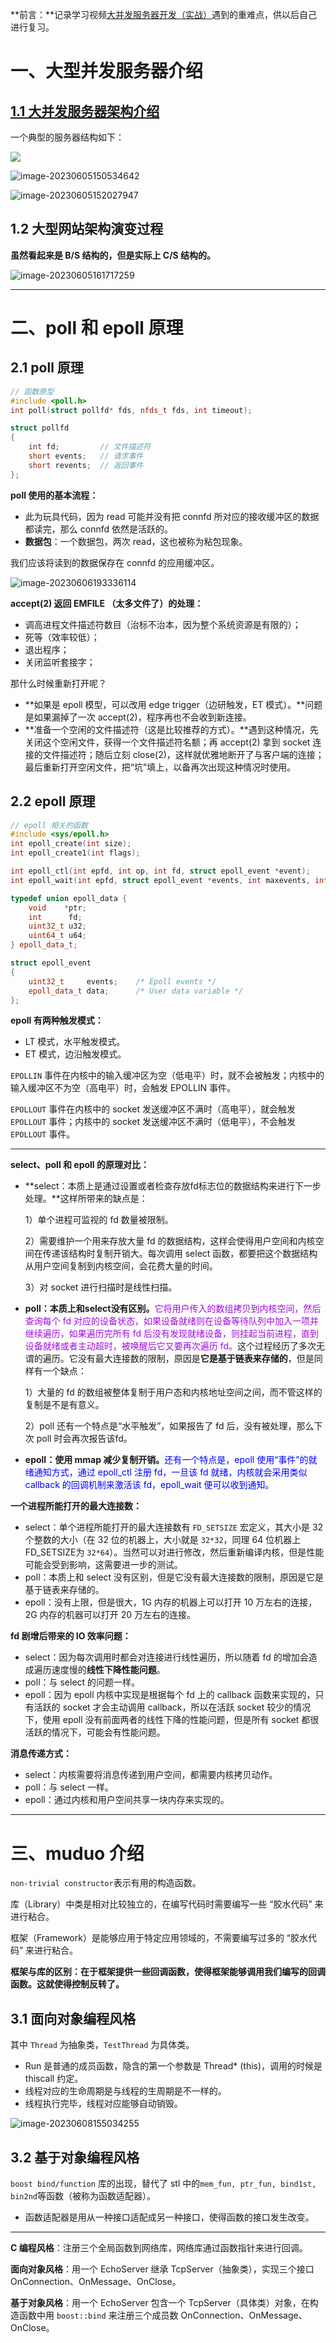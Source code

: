 **前言：**记录学习视频[大并发服务器开发（实战）](https://www.bilibili.com/video/BV11b411q7zr/?spm_id_from=333.999.0.0&vd_source=93d2c7cab25a2966d2b5d0ccf80348c8)遇到的重难点，供以后自己进行复习。



# 一、大型并发服务器介绍

## [1.1 大并发服务器架构介绍](https://www.bilibili.com/video/BV11b411q7zr?p=1&vd_source=93d2c7cab25a2966d2b5d0ccf80348c8)

一个典型的服务器结构如下：

 ![](Image/一个经典的服务器结构.png)

![image-20230605150534642](Image/1.1笔记1.png)

![image-20230605152027947](Image/1.1笔记2.png)



## 1.2 大型网站架构演变过程

**虽然看起来是 B/S 结构的，但是实际上 C/S 结构的。**

![image-20230605161717259](Image/1.2大型网站架构图.png)

****

# 二、poll 和 epoll 原理

## 2.1 poll 原理

```c++
// 函数原型
#include <poll.h>
int poll(struct pollfd* fds, nfds_t fds, int timeout);

struct pollfd
{
  	int fd;			// 文件描述符
    short events;	// 请求事件
    short revents;	// 返回事件
};
```

**poll 使用的基本流程：**

* 此为玩具代码，因为 read 可能并没有把 connfd 所对应的接收缓冲区的数据都读完，那么 connfd 依然是活跃的。
* **数据包**：一个数据包，两次 read，这也被称为粘包现象。

我们应该将读到的数据保存在 connfd 的应用缓冲区。

![image-20230606193336114](Image/2.1poll使用的基本流程.png)

**accept(2) 返回 EMFILE （太多文件了）的处理：**

* 调高进程文件描述符数目（治标不治本，因为整个系统资源是有限的）；
* 死等（效率较低）；
* 退出程序；
* 关闭监听套接字；

那什么时候重新打开呢？

* **如果是 epoll 模型，可以改用 edge trigger（边研触发，ET 模式）。**问题是如果漏掉了一次 accept(2)，程序再也不会收到新连接。
* **准备一个空闲的文件描述符（这是比较推荐的方式）。**遇到这种情况，先关闭这个空闲文件，获得一个文件描述符名额；再 accept(2) 拿到 socket 连接的文件描述符；随后立刻 close(2)，这样就优雅地断开了与客户端的连接；最后重新打开空闲文件，把“坑”填上，以备再次出现这种情况时使用。

## 2.2 epoll 原理

```c++
// epoll 相关的函数
#include <sys/epoll.h>
int epoll_create(int size);
int epoll_create1(int flags);

int epoll_ctl(int epfd, int op, int fd, struct epoll_event *event);
int epoll_wait(int epfd, struct epoll_event *events, int maxevents, int timeout);

typedef union epoll_data {
	void    *ptr;
	int      fd;
	uint32_t u32;
	uint64_t u64;
} epoll_data_t;

struct epoll_event 
{
	uint32_t     events;	/* Epoll events */
	epoll_data_t data;		/* User data variable */
};
```

**epoll 有两种触发模式：**

* LT 模式，水平触发模式。
* ET 模式，边沿触发模式。

`EPOLLIN` 事件在内核中的输入缓冲区为空（低电平）时，就不会被触发；内核中的输入缓冲区不为空（高电平）时，会触发 EPOLLIN 事件。

`EPOLLOUT` 事件在内核中的 socket 发送缓冲区不满时（高电平），就会触发`EPOLLOUT` 事件；内核中的 socket 发送缓冲区不满时（低电平），不会触发`EPOLLOUT` 事件。

****

**select、poll 和 epoll 的原理对比：**

* **select：本质上是通过设置或者检查存放fd标志位的数据结构来进行下一步处理。**这样所带来的缺点是：

  1）单个进程可监视的 fd 数量被限制。

  2）需要维护一个用来存放大量 fd 的数据结构，这样会使得用户空间和内核空间在传递该结构时复制开销大。每次调用 select 函数，都要把这个数据结构从用户空间复制到内核空间，会花费大量的时间。

  3）对 socket 进行扫描时是线性扫描。

* **poll：本质上和select没有区别。**<font color=alice>它将用户传入的数组拷贝到内核空间，然后查询每个 fd 对应的设备状态，如果设备就绪则在设备等待队列中加入一项并继续遍历，如果遍历完所有 fd 后没有发现就绪设备，则挂起当前进程，直到设备就绪或者主动超时，被唤醒后它又要再次遍历 fd。</font>这个过程经历了多次无谓的遍历。它没有最大连接数的限制，原因是**它是基于链表来存储的**，但是同样有一个缺点：

  1）大量的 fd 的数组被整体复制于用户态和内核地址空间之间，而不管这样的复制是不是有意义。

  2）poll 还有一个特点是“水平触发”，如果报告了 fd 后，没有被处理，那么下次 poll 时会再次报告该fd。

* **epoll：使用 mmap 减少复制开销。**<font color=blue>还有一个特点是，epoll 使用“事件”的就绪通知方式，通过 epoll_ctl 注册 fd，一旦该 fd 就绪，内核就会采用类似 callback 的回调机制来激活该 fd，epoll_wait 便可以收到通知。</font>

**一个进程所能打开的最大连接数：**

* select：单个进程所能打开的最大连接数有 `FD_SETSIZE` 宏定义，其大小是 32 个整数的大小（在 32 位的机器上，大小就是 `32*32`，同理 64 位机器上FD_SETSIZE为 `32*64`）。当然可以对进行修改，然后重新编译内核，但是性能可能会受到影响，这需要进一步的测试。
* poll：本质上和 select 没有区别，但是它没有最大连接数的限制，原因是它是基于链表来存储的。
* epoll：没有上限，但是很大，1G 内存的机器上可以打开 10 万左右的连接，2G 内存的机器可以打开 20 万左右的连接。

**fd 剧增后带来的 IO 效率问题：**

* select：因为每次调用时都会对连接进行线性遍历，所以随着 fd 的增加会造成遍历速度慢的**线性下降性能问题**。
* poll：与 select 的问题一样。
* epoll：因为 epoll 内核中实现是根据每个 fd 上的 callback 函数来实现的，只有活跃的 socket 才会主动调用 callback，所以在活跃 socket 较少的情况下，使用 epoll 没有前面两者的线性下降的性能问题，但是所有 socket 都很活跃的情况下，可能会有性能问题。

**消息传递方式：**

* select：内核需要将消息传递到用户空间，都需要内核拷贝动作。
* poll：与 select 一样。
* epoll：通过内核和用户空间共享一块内存来实现的。

****

# 三、muduo 介绍

`non-trivial constructor`表示有用的构造函数。

库（Library）中类是相对比较独立的，在编写代码时需要编写一些 “胶水代码” 来进行粘合。

框架（Framework）是能够应用于特定应用领域的，不需要编写过多的 “胶水代码” 来进行粘合。

**框架与库的区别：在于框架提供一些回调函数，使得框架能够调用我们编写的回调函数。这就使得控制反转了。**



## 3.1 面向对象编程风格

其中 `Thread` 为抽象类，`TestThread` 为具体类。

* Run 是普通的成员函数，隐含的第一个参数是 Thread* (this)，调用的时候是 thiscall 约定。
* 线程对应的生命周期是与线程的生周期是不一样的。
* 线程执行完毕，线程对应能够自动销毁。

![image-20230608155034255](Image/3.1面向对象编程风格.png)

## 3.2 基于对象编程风格

`boost bind/function` 库的出现，替代了 stl 中的`mem_fun, ptr_fun, bind1st, bin2nd`等函数（被称为函数适配器）。

* 函数适配器是用从一种接口适配成另一种接口，使得函数的接口发生改变。

****

**C 编程风格**：注册三个全局函数到网络库，网络库通过函数指针来进行回调。

**面向对象风格**：用一个 EchoServer 继承 TcpServer（抽象类），实现三个接口 OnConnection、OnMessage、OnClose。

**基于对象风格**：用一个 EchoServer 包含一个 TcpServer（具体类）对象，在构造函数中用 `boost::bind` 来注册三个成员数 OnConnection、OnMessage、OnClose。


